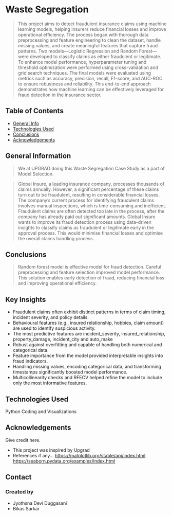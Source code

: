 # Waste Segregation
> This project aims to detect fraudulent insurance claims using machine learning models, helping insurers reduce financial losses and improve operational efficiency. The process began with thorough data preprocessing and feature engineering to clean the dataset, handle missing values, and create meaningful features that capture fraud patterns. Two models—Logistic Regression and Random Forest—were developed to classify claims as either fraudulent or legitimate. To enhance model performance, hyperparameter tuning and threshold optimization were performed using cross-validation and grid search techniques. The final models were evaluated using metrics such as accuracy, precision, recall, F1-score, and AUC-ROC to ensure robustness and reliability. This end-to-end approach demonstrates how machine learning can be effectively leveraged for fraud detection in the insurance sector.

## Table of Contents
* [General Info](#general-information)
* [Technologies Used](#technologies-used)
* [Conclusions](#conclusions)
* [Acknowledgements](#acknowledgements)

## General Information
> We at UPGRAD doing this Waste Segregation Case Study as a part of Model Selection.

> Global Insure, a leading insurance company, processes thousands of claims annually. However, a significant percentage of these claims turn out to be fraudulent, resulting in considerable financial losses. The company’s current process for identifying fraudulent claims involves manual inspections, which is time-consuming and inefficient. Fraudulent claims are often detected too late in the process, after the company has already paid out significant amounts. Global Insure wants to improve its fraud detection process using data-driven insights to classify claims as fraudulent or legitimate early in the approval process. This would minimise financial losses and optimise the overall claims handling process.

## Conclusions
> Random forest model is effective model for fraud detection. Careful preprocessing and feature selection improved model performance. This solution enables early detection of fraud, reducing financial loss and improving operational efficiency.

## Key Insights
* Fraudulent claims often exhibit distinct patterns in terms of claim timing, incident severity, and policy details.
* Behavioural features (e.g., insured relationship, hobbies, claim amount) are used to identify suspicious activity.
* The most predictive features are incident_severity, insured_relationship, property_damage, incident_city and auto_make
* Robust against overfitting and capable of handling both numerical and categorical data.
* Feature importance from the model provided interpretable insights into fraud indicators.
* Handling missing values, encoding categorical data, and transforming timestamps significantly boosted model performance.
* Multicollinearity checks and RFECV helped refine the model to include only the most informative features.

## Technologies Used
  Python Coding and Visualizations


## Acknowledgements
Give credit here.
- This project was inspired by Upgrad 
- References if any...
    https://matplotlib.org/stable/api/index.html
    https://seaborn.pydata.org/examples/index.html



## Contact
### Created by 
  * Jyothsna Devi Duggasani
  * Bikas Sarkar 
      


<!-- Optional -->
<!-- ## License -->
<!-- This project is open source and available under the [... License](). -->

<!-- You don't have to include all sections - just the one's relevant to your project -->
